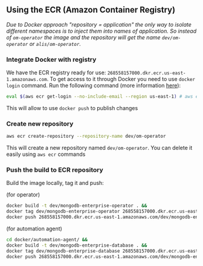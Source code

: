 ## Using the ECR (Amazon Container Registry)

*Due to Docker approach "repository = application" the only way to isolate different namespaces is to inject them into names of application. So instead of `om-operator` the image and the repository will get the name `dev/om-operator` or `alis/om-operator`.* 
### Integrate Docker with registry

We have the ECR registry ready for use: `268558157000.dkr.ecr.us-east-1.amazonaws.com`. To get access to it through Docker you need to use `docker login` command. Run the following command (more information [here](https://docs.aws.amazon.com/AmazonECR/latest/userguide/Registries.html#registry_auth)):

```bash
eval $(aws ecr get-login --no-include-email --region us-east-1) # aws ecr get-login creates the text for 'docker login' command
```
This will allow to use `docker push` to publish changes 

### Create new repository

```bash
aws ecr create-repository --repository-name dev/om-operator
```

This will create a new repository named `dev/om-operator`. You can delete it easily using `aws ecr` commands


### Push the build to ECR repository

Build the image locally, tag it and push:

(for operator)

```bash
docker build -t dev/mongodb-enterprise-operator . &&
docker tag dev/mongodb-enterprise-operator 268558157000.dkr.ecr.us-east-1.amazonaws.com/dev/mongodb-enterprise-operator &&
docker push 268558157000.dkr.ecr.us-east-1.amazonaws.com/dev/mongodb-enterprise-operator 
```

(for automation agent)

```bash
cd docker/automation-agent/ &&
docker build -t dev/mongodb-enterprise-database . &&
docker tag dev/mongodb-enterprise-database 268558157000.dkr.ecr.us-east-1.amazonaws.com/dev/mongodb-enterprise-database &&
docker push 268558157000.dkr.ecr.us-east-1.amazonaws.com/dev/mongodb-enterprise-database 
```
